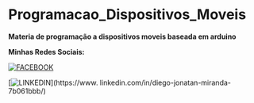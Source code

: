 # Programacao_Dispositivos_Moveis
 **Materia de programação a dispositivos moveis baseada em arduino**

 **Minhas Redes Sociais:**

[![FACEBOOK](https://img.shields.io/badge/Facebook-Connect-brightgreen?style=for-the-badge&labelColor=black&logo=facebook)](https://www.facebook.com/Diego.Jonatan.djm)

[![LINKEDIN](https://img.shields.io/badge/LinkedIn-0077B5?style=for-the-badge&logo=linkedin&logoColor=white)](https://www. linkedin.com/in/diego-jonatan-miranda-7b061bbb/)
